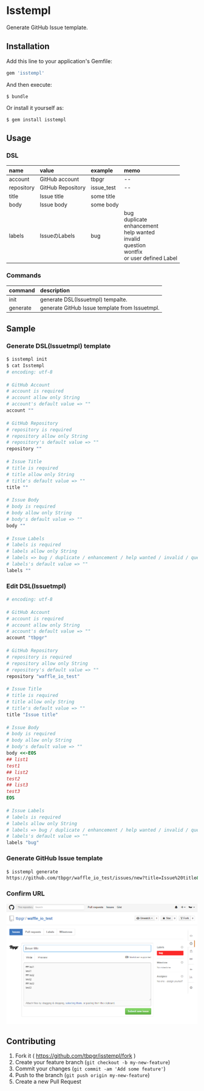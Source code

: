 # Isstempl

Generate GitHub Issue template.

## Installation

Add this line to your application's Gemfile:

```ruby
gem 'isstempl'
```

And then execute:

    $ bundle

Or install it yourself as:

    $ gem install isstempl

## Usage
### DSL
|name|value|example|memo|
|:--|:--|:--|:--|
|account|GitHub account|tbpgr|--|
|repository|GitHub Repository|issue_test|--|
|title|Issue title|some title|
|body|Issue body|some body|
|labels|IssueのLabels|bug|bug<br>duplicate<br>enhancement<br>help wanted<br>invalid<br>question<br>wontfix<br>or user defined Label|

### Commands
|command|description|
|:--|:--|
|init|generate DSL(Issuetmpl) tempalte.|
|generate|generate GitHub Issue template from Issuetmpl.|

## Sample
### Generate DSL(Issuetmpl) template
~~~bash
$ isstempl init
$ cat Isstempl
# encoding: utf-8

# GitHub Account
# account is required
# account allow only String
# account's default value => ""
account ""

# GitHub Repository
# repository is required
# repository allow only String
# repository's default value => ""
repository ""

# Issue Title
# title is required
# title allow only String
# title's default value => ""
title ""

# Issue Body
# body is required
# body allow only String
# body's default value => ""
body ""

# Issue Labels
# labels is required
# labels allow only String
# labels => bug / duplicate / enhancement / help wanted / invalid / question / wontfix / or user defined Label
# labels's default value => ""
labels ""
~~~

### Edit DSL(Issuetmpl)
~~~ruby
# encoding: utf-8

# GitHub Account
# account is required
# account allow only String
# account's default value => ""
account "tbpgr"

# GitHub Repository
# repository is required
# repository allow only String
# repository's default value => ""
repository "waffle_io_test"

# Issue Title
# title is required
# title allow only String
# title's default value => ""
title "Issue title"

# Issue Body
# body is required
# body allow only String
# body's default value => ""
body <<-EOS
## list1
test1
## list2
test2
## list3
test3
EOS

# Issue Labels
# labels is required
# labels allow only String
# labels => bug / duplicate / enhancement / help wanted / invalid / question / wontfix / or user defined Label
# labels's default value => ""
labels "bug"
~~~

### Generate GitHub Issue template
~~~bash
$ isstempl generate
https://github.com/tbpgr/waffle_io_test/issues/new?title=Issue%20title&body=%23%23%20list1%0Atest1%0A%23%23%20list2%0Atest2%0A%23%23%20list3%0Atest3%0A&labels=bug
~~~

### Confirm URL
![alt](./images/sample.png)

## Contributing

1. Fork it ( https://github.com/tbpgr/isstempl/fork )
2. Create your feature branch (`git checkout -b my-new-feature`)
3. Commit your changes (`git commit -am 'Add some feature'`)
4. Push to the branch (`git push origin my-new-feature`)
5. Create a new Pull Request
